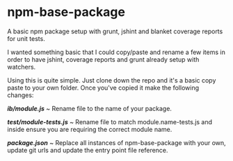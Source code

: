 npm-base-package
================

A basic npm package setup with grunt, jshint and blanket coverage reports for unit tests.

I wanted something basic that I could copy/paste and rename a few items in order to have jshint, coverage reports and grunt already setup with watchers.

Using this is quite simple. Just clone down the repo and it's a basic copy paste to your own folder.  Once you've copied it make the following changes:

***ib/module.js***
  ~ Rename file to the name of your package.
  
***test/module-tests.js***
  ~ Rename file to match module.name-tests.js and inside ensure you are requiring the correct module name.
  
***package.json***
  ~ Replace all instances of npm-base-package with your own, update git urls and update the entry point file reference.

